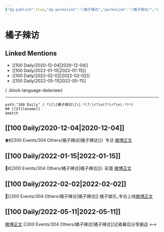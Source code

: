 ```yaml
---
{"dg-publish":true,"dg-permalink":"/橘子辣访","permalink":"/橘子辣访/","created":"2022-12-04T16:44:16.000+08:00","updated":"2023-04-10T17:09:52.000+08:00"}
---
```


# 橘子辣访

## Linked Mentions
- [[100 Daily/2020-12-04\|2020-12-04]]
- [[100 Daily/2022-01-15\|2022-01-15]]
- [[100 Daily/2022-02-02\|2022-02-02]]
- [[100 Daily/2022-05-11\|2022-05-11]]

{ .block-language-dataview}

---

```expander
path:"100 Daily" /.*\[\[橘子辣访\]\].*(?:\r?\n(?!\r?\n).*)*/
## [[$filename]]
$match
```
## [[100 Daily/2020-12-04\|2020-12-04]]
🍀《[[300 Events/304 Others/橘子辣访\|橘子辣访]]》专访 [微博正文](https://m.weibo.cn/6466290670/4578483705483076)
## [[100 Daily/2022-01-15\|2022-01-15]]
🌟《[[300 Events/304 Others/橘子辣访\|橘子辣访]]》彩蛋 [微博正文](https://m.weibo.cn/6466290670/4725882797162573)
## [[100 Daily/2022-02-02\|2022-02-02]]
🌟[[300 Events/304 Others/橘子辣访\|橘子辣访]] 橘子娱乐_专访上线[微博正文](https://m.weibo.cn/6466290670/4732445246882593)
## [[100 Daily/2022-05-11\|2022-05-11]]
[微博正文](https://m.weibo.cn/2891278372/4768009539553691) [](https://m.weibo.cn/6838541957/4768007693272372) [[300 Events/304 Others/橘子辣访\|橘子辣访]]记者幕后分享搬运
<-->